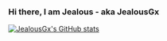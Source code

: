 ### Hi there, I am Jealous - aka JealousGx

[![JealousGx's GitHub stats](https://github-readme-stats-jealousgx.vercel.app/api?username=JealousGx&show_icons=true&theme=cobalt)](https://github.com/JealousGx)

